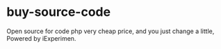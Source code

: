 # buy-source-code
Open source for code php very cheap price, and you just change a little, Powered by iExperimen.
